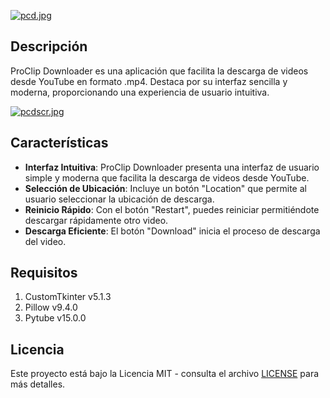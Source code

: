 
[![pcd.jpg](https://i.postimg.cc/ZKZKJHFb/pcd.jpg)](https://postimg.cc/NLJw41zS)


## Descripción
ProClip Downloader es una aplicación que facilita la descarga de videos desde YouTube en formato .mp4. Destaca por su interfaz sencilla y moderna, proporcionando una experiencia de usuario intuitiva. 


[![pcdscr.jpg](https://i.postimg.cc/pdK6VfBv/pcdscr.jpg)](https://postimg.cc/p9XZqn7c)

## Características
- **Interfaz Intuitiva**: ProClip Downloader presenta una interfaz de usuario simple y moderna que facilita la descarga de videos desde YouTube.
- **Selección de Ubicación**: Incluye un botón "Location" que permite al usuario seleccionar la ubicación de descarga.
- **Reinicio Rápido**: Con el botón "Restart", puedes reiniciar permitiéndote descargar rápidamente otro video.
- **Descarga Eficiente**: El botón "Download" inicia el proceso de descarga del video.
## Requisitos
1. CustomTkinter v5.1.3
2. Pillow v9.4.0
3. Pytube v15.0.0
## Licencia
Este proyecto está bajo la Licencia MIT - consulta el archivo [LICENSE](LICENSE) para más detalles.
